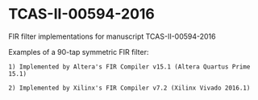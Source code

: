 # TCAS-II-00594-2016
FIR filter implementations for manuscript TCAS-II-00594-2016


Examples of a 90-tap symmetric FIR filter:

	1) Implemented by Altera's FIR Compiler v15.1 (Altera Quartus Prime 15.1)

	2) Implemented by Xilinx's FIR Compiler v7.2 (Xilinx Vivado 2016.1)
